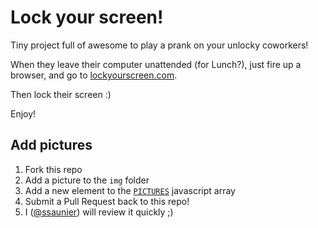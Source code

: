 Lock your screen!
=================

Tiny project full of awesome to play a prank on your unlocky coworkers!

When they leave their computer unattended (for Lunch?), just fire up
a browser, and go to [lockyourscreen.com](http://lockyourscreen.com).

Then lock their screen :)

Enjoy!

## Add pictures

1. Fork this repo
1. Add a picture to the `img` folder
1. Add a new element to the [`PICTURES`](https://github.com/ssaunier/lockyourscreen/blob/gh-pages/index.html#L58-L77) javascript array
1. Submit a Pull Request back to this repo!
1. I ([@ssaunier](https://github.com/ssaunier)) will review it quickly ;)
